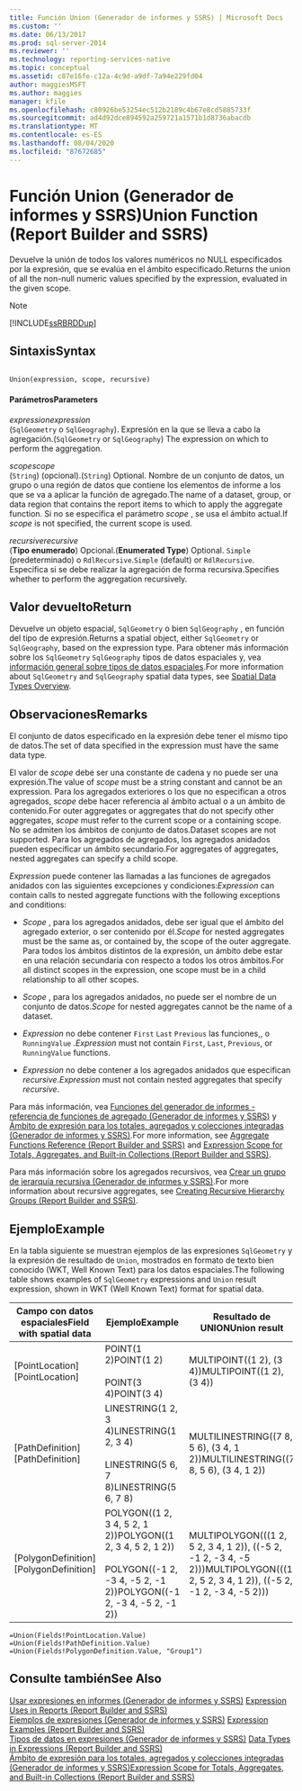 ```yaml
---
title: Función Union (Generador de informes y SSRS) | Microsoft Docs
ms.custom: ''
ms.date: 06/13/2017
ms.prod: sql-server-2014
ms.reviewer: ''
ms.technology: reporting-services-native
ms.topic: conceptual
ms.assetid: c87e16fe-c12a-4c9d-a9df-7a94e229fd04
author: maggiesMSFT
ms.author: maggies
manager: kfile
ms.openlocfilehash: c80926be53254ec512b2189c4b67e8cd5885733f
ms.sourcegitcommit: ad4d92dce894592a259721a1571b1d8736abacdb
ms.translationtype: MT
ms.contentlocale: es-ES
ms.lasthandoff: 08/04/2020
ms.locfileid: "87672685"
---
```

# <a name="union-function-report-builder-and-ssrs"></a><span data-ttu-id="52037-102">Función Union (Generador de informes y SSRS)</span><span class="sxs-lookup"><span data-stu-id="52037-102">Union Function (Report Builder and SSRS)</span></span>
  <span data-ttu-id="52037-103">Devuelve la unión de todos los valores numéricos no NULL especificados por la expresión, que se evalúa en el ámbito especificado.</span><span class="sxs-lookup"><span data-stu-id="52037-103">Returns the union of all the non-null numeric values specified by the expression, evaluated in the given scope.</span></span>  
  
> [!NOTE]  
>  [!INCLUDE[ssRBRDDup](../../includes/ssrbrddup-md.md)]  
  
## <a name="syntax"></a><span data-ttu-id="52037-104">Sintaxis</span><span class="sxs-lookup"><span data-stu-id="52037-104">Syntax</span></span>  
  
```  
  
Union(expression, scope, recursive)  
```  
  
#### <a name="parameters"></a><span data-ttu-id="52037-105">Parámetros</span><span class="sxs-lookup"><span data-stu-id="52037-105">Parameters</span></span>  
 <span data-ttu-id="52037-106">*expression*</span><span class="sxs-lookup"><span data-stu-id="52037-106">*expression*</span></span>  
 <span data-ttu-id="52037-107">(`SqlGeometry` o `SqlGeography`). Expresión en la que se lleva a cabo la agregación.</span><span class="sxs-lookup"><span data-stu-id="52037-107">(`SqlGeometry` or `SqlGeography`) The expression on which to perform the aggregation.</span></span>  
  
 <span data-ttu-id="52037-108">*scope*</span><span class="sxs-lookup"><span data-stu-id="52037-108">*scope*</span></span>  
 <span data-ttu-id="52037-109">(`String`) (opcional).</span><span class="sxs-lookup"><span data-stu-id="52037-109">(`String`) Optional.</span></span> <span data-ttu-id="52037-110">Nombre de un conjunto de datos, un grupo o una región de datos que contiene los elementos de informe a los que se va a aplicar la función de agregado.</span><span class="sxs-lookup"><span data-stu-id="52037-110">The name of a dataset, group, or data region that contains the report items to which to apply the aggregate function.</span></span> <span data-ttu-id="52037-111">Si no se especifica el parámetro *scope* , se usa el ámbito actual.</span><span class="sxs-lookup"><span data-stu-id="52037-111">If *scope* is not specified, the current scope is used.</span></span>  
  
 <span data-ttu-id="52037-112">*recursive*</span><span class="sxs-lookup"><span data-stu-id="52037-112">*recursive*</span></span>  
 <span data-ttu-id="52037-113">(**Tipo enumerado**) Opcional.</span><span class="sxs-lookup"><span data-stu-id="52037-113">(**Enumerated Type**) Optional.</span></span> <span data-ttu-id="52037-114">`Simple` (predeterminado) o `RdlRecursive`.</span><span class="sxs-lookup"><span data-stu-id="52037-114">`Simple` (default) or `RdlRecursive`.</span></span> <span data-ttu-id="52037-115">Especifica si se debe realizar la agregación de forma recursiva.</span><span class="sxs-lookup"><span data-stu-id="52037-115">Specifies whether to perform the aggregation recursively.</span></span>  
  
## <a name="return"></a><span data-ttu-id="52037-116">Valor devuelto</span><span class="sxs-lookup"><span data-stu-id="52037-116">Return</span></span>  
 <span data-ttu-id="52037-117">Devuelve un objeto espacial, `SqlGeometry` o bien `SqlGeography` , en función del tipo de expresión.</span><span class="sxs-lookup"><span data-stu-id="52037-117">Returns a spatial object, either `SqlGeometry` or `SqlGeography`, based on the expression type.</span></span> <span data-ttu-id="52037-118">Para obtener más información sobre los `SqlGeometry` `SqlGeography` tipos de datos espaciales y, vea [información general sobre tipos de datos espaciales](../../relational-databases/spatial/spatial-data-types-overview.md).</span><span class="sxs-lookup"><span data-stu-id="52037-118">For more information about `SqlGeometry` and `SqlGeography` spatial data types, see [Spatial Data Types Overview](../../relational-databases/spatial/spatial-data-types-overview.md).</span></span>  
  
## <a name="remarks"></a><span data-ttu-id="52037-119">Observaciones</span><span class="sxs-lookup"><span data-stu-id="52037-119">Remarks</span></span>  
 <span data-ttu-id="52037-120">El conjunto de datos especificado en la expresión debe tener el mismo tipo de datos.</span><span class="sxs-lookup"><span data-stu-id="52037-120">The set of data specified in the expression must have the same data type.</span></span>  
  
 <span data-ttu-id="52037-121">El valor de *scope* debe ser una constante de cadena y no puede ser una expresión.</span><span class="sxs-lookup"><span data-stu-id="52037-121">The value of *scope* must be a string constant and cannot be an expression.</span></span> <span data-ttu-id="52037-122">Para los agregados exteriores o los que no especifican a otros agregados, *scope* debe hacer referencia al ámbito actual o a un ámbito de contenido.</span><span class="sxs-lookup"><span data-stu-id="52037-122">For outer aggregates or aggregates that do not specify other aggregates, *scope* must refer to the current scope or a containing scope.</span></span> <span data-ttu-id="52037-123">No se admiten los ámbitos de conjunto de datos.</span><span class="sxs-lookup"><span data-stu-id="52037-123">Dataset scopes are not supported.</span></span> <span data-ttu-id="52037-124">Para los agregados de agregados, los agregados anidados pueden especificar un ámbito secundario.</span><span class="sxs-lookup"><span data-stu-id="52037-124">For aggregates of aggregates, nested aggregates can specify a child scope.</span></span>  
  
 <span data-ttu-id="52037-125">*Expression* puede contener las llamadas a las funciones de agregados anidados con las siguientes excepciones y condiciones:</span><span class="sxs-lookup"><span data-stu-id="52037-125">*Expression* can contain calls to nested aggregate functions with the following exceptions and conditions:</span></span>  
  
-   <span data-ttu-id="52037-126">*Scope* , para los agregados anidados, debe ser igual que el ámbito del agregado exterior, o ser contenido por él.</span><span class="sxs-lookup"><span data-stu-id="52037-126">*Scope* for nested aggregates must be the same as, or contained by, the scope of the outer aggregate.</span></span> <span data-ttu-id="52037-127">Para todos los ámbitos distintos de la expresión, un ámbito debe estar en una relación secundaria con respecto a todos los otros ámbitos.</span><span class="sxs-lookup"><span data-stu-id="52037-127">For all distinct scopes in the expression, one scope must be in a child relationship to all other scopes.</span></span>  
  
-   <span data-ttu-id="52037-128">*Scope* , para los agregados anidados, no puede ser el nombre de un conjunto de datos.</span><span class="sxs-lookup"><span data-stu-id="52037-128">*Scope* for nested aggregates cannot be the name of a dataset.</span></span>  
  
-   <span data-ttu-id="52037-129">*Expression* no debe contener `First` `Last` `Previous` las funciones,, o `RunningValue` .</span><span class="sxs-lookup"><span data-stu-id="52037-129">*Expression* must not contain `First`, `Last`, `Previous`, or `RunningValue` functions.</span></span>  
  
-   <span data-ttu-id="52037-130">*Expression* no debe contener a los agregados anidados que especifican *recursive*.</span><span class="sxs-lookup"><span data-stu-id="52037-130">*Expression* must not contain nested aggregates that specify *recursive*.</span></span>  
  
 <span data-ttu-id="52037-131">Para más información, vea [Funciones del generador de informes - referencia de funciones de agregado &#40;Generador de informes y SSRS&#41;](report-builder-functions-aggregate-functions-reference.md) y [Ámbito de expresión para los totales, agregados y colecciones integradas &#40;Generador de informes y SSRS&#41;](expression-scope-for-totals-aggregates-and-built-in-collections.md).</span><span class="sxs-lookup"><span data-stu-id="52037-131">For more information, see [Aggregate Functions Reference &#40;Report Builder and SSRS&#41;](report-builder-functions-aggregate-functions-reference.md) and [Expression Scope for Totals, Aggregates, and Built-in Collections &#40;Report Builder and SSRS&#41;](expression-scope-for-totals-aggregates-and-built-in-collections.md).</span></span>  
  
 <span data-ttu-id="52037-132">Para más información sobre los agregados recursivos, vea [Crear un grupo de jerarquía recursiva &#40;Generador de informes y SSRS&#41;](creating-recursive-hierarchy-groups-report-builder-and-ssrs.md).</span><span class="sxs-lookup"><span data-stu-id="52037-132">For more information about recursive aggregates, see [Creating Recursive Hierarchy Groups &#40;Report Builder and SSRS&#41;](creating-recursive-hierarchy-groups-report-builder-and-ssrs.md).</span></span>  
  
## <a name="example"></a><span data-ttu-id="52037-133">Ejemplo</span><span class="sxs-lookup"><span data-stu-id="52037-133">Example</span></span>  
 <span data-ttu-id="52037-134">En la tabla siguiente se muestran ejemplos de las expresiones `SqlGeometry` y la expresión de resultado de `Union`, mostrados en formato de texto bien conocido (WKT, Well Known Text) para los datos espaciales.</span><span class="sxs-lookup"><span data-stu-id="52037-134">The following table shows examples of `SqlGeometry` expressions and `Union` result expression, shown in WKT (Well Known Text) format for spatial data.</span></span>  
  
|<span data-ttu-id="52037-135">Campo con datos espaciales</span><span class="sxs-lookup"><span data-stu-id="52037-135">Field with spatial data</span></span>|<span data-ttu-id="52037-136">Ejemplo</span><span class="sxs-lookup"><span data-stu-id="52037-136">Example</span></span>|<span data-ttu-id="52037-137">Resultado de UNION</span><span class="sxs-lookup"><span data-stu-id="52037-137">Union result</span></span>|  
|-----------------------------|-------------|------------------|  
|<span data-ttu-id="52037-138">[PointLocation]</span><span class="sxs-lookup"><span data-stu-id="52037-138">[PointLocation]</span></span>|<span data-ttu-id="52037-139">POINT(1 2)</span><span class="sxs-lookup"><span data-stu-id="52037-139">POINT(1 2)</span></span><br /><br /> <span data-ttu-id="52037-140">POINT(3 4)</span><span class="sxs-lookup"><span data-stu-id="52037-140">POINT(3 4)</span></span>|<span data-ttu-id="52037-141">MULTIPOINT((1 2), (3 4))</span><span class="sxs-lookup"><span data-stu-id="52037-141">MULTIPOINT((1 2), (3 4))</span></span>|  
|<span data-ttu-id="52037-142">[PathDefinition]</span><span class="sxs-lookup"><span data-stu-id="52037-142">[PathDefinition]</span></span>|<span data-ttu-id="52037-143">LINESTRING(1 2, 3 4)</span><span class="sxs-lookup"><span data-stu-id="52037-143">LINESTRING(1 2, 3 4)</span></span><br /><br /> <span data-ttu-id="52037-144">LINESTRING(5 6, 7 8)</span><span class="sxs-lookup"><span data-stu-id="52037-144">LINESTRING(5 6, 7 8)</span></span>|<span data-ttu-id="52037-145">MULTILINESTRING((7 8, 5 6), (3 4, 1 2))</span><span class="sxs-lookup"><span data-stu-id="52037-145">MULTILINESTRING((7 8, 5 6), (3 4, 1 2))</span></span>|  
|<span data-ttu-id="52037-146">[PolygonDefinition]</span><span class="sxs-lookup"><span data-stu-id="52037-146">[PolygonDefinition]</span></span>|<span data-ttu-id="52037-147">POLYGON((1 2, 3 4, 5 2, 1 2))</span><span class="sxs-lookup"><span data-stu-id="52037-147">POLYGON((1 2, 3 4, 5 2, 1 2))</span></span><br /><br /> <span data-ttu-id="52037-148">POLYGON((-1 2, -3 4, -5 2, -1 2))</span><span class="sxs-lookup"><span data-stu-id="52037-148">POLYGON((-1 2, -3 4, -5 2, -1 2))</span></span>|<span data-ttu-id="52037-149">MULTIPOLYGON(((1 2, 5 2, 3 4, 1 2)), ((-5 2, -1 2, -3 4, -5 2)))</span><span class="sxs-lookup"><span data-stu-id="52037-149">MULTIPOLYGON(((1 2, 5 2, 3 4, 1 2)), ((-5 2, -1 2, -3 4, -5 2)))</span></span>|  
  
```  
=Union(Fields!PointLocation.Value)  
=Union(Fields!PathDefinition.Value)  
=Union(Fields!PolygonDefinition.Value, "Group1")  
```  
  
## <a name="see-also"></a><span data-ttu-id="52037-150">Consulte también</span><span class="sxs-lookup"><span data-stu-id="52037-150">See Also</span></span>  
 <span data-ttu-id="52037-151">[Usar expresiones en informes &#40;Generador de informes y SSRS&#41;](expression-uses-in-reports-report-builder-and-ssrs.md) </span><span class="sxs-lookup"><span data-stu-id="52037-151">[Expression Uses in Reports &#40;Report Builder and SSRS&#41;](expression-uses-in-reports-report-builder-and-ssrs.md) </span></span>  
 <span data-ttu-id="52037-152">[Ejemplos de expresiones &#40;Generador de informes y SSRS&#41;](expression-examples-report-builder-and-ssrs.md) </span><span class="sxs-lookup"><span data-stu-id="52037-152">[Expression Examples &#40;Report Builder and SSRS&#41;](expression-examples-report-builder-and-ssrs.md) </span></span>  
 <span data-ttu-id="52037-153">[Tipos de datos en expresiones &#40;Generador de informes y SSRS&#41;](expressions-report-builder-and-ssrs.md) </span><span class="sxs-lookup"><span data-stu-id="52037-153">[Data Types in Expressions &#40;Report Builder and SSRS&#41;](expressions-report-builder-and-ssrs.md) </span></span>  
 [<span data-ttu-id="52037-154">Ámbito de expresión para los totales, agregados y colecciones integradas &#40;Generador de informes y SSRS&#41;</span><span class="sxs-lookup"><span data-stu-id="52037-154">Expression Scope for Totals, Aggregates, and Built-in Collections &#40;Report Builder and SSRS&#41;</span></span>](expression-scope-for-totals-aggregates-and-built-in-collections.md)  
  
  

